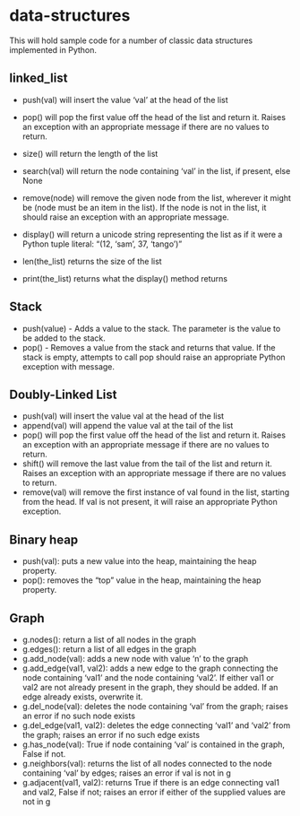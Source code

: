 # data-structures
This will hold sample code for a number of classic data structures implemented in Python.

## linked_list
- push(val) will insert the value ‘val’ at the head of the list
- pop() will pop the first value off the head of the list and return it. Raises an exception with an appropriate message if there are no values to return.
- size() will return the length of the list
- search(val) will return the node containing ‘val’ in the list, if present, else None
- remove(node) will remove the given node from the list, wherever it might be (node must be an item in the list). If the node is not in the list, it should raise an exception with an appropriate message.
- display() will return a unicode string representing the list as if it were a Python tuple literal: “(12, ‘sam’, 37, ‘tango’)”

- len(the_list) returns the size of the list
- print(the_list) returns what the display() method returns


## Stack
- push(value) - Adds a value to the stack. The parameter is the value to be added to the stack.
- pop() - Removes a value from the stack and returns that value. If the stack is empty, attempts to call pop should raise an appropriate Python exception with message.

## Doubly-Linked List

- push(val) will insert the value val at the head of the list
- append(val) will append the value val at the tail of the list
- pop() will pop the first value off the head of the list and return it. Raises an exception with an appropriate message if there are no values to return.
- shift() will remove the last value from the tail of the list and return it. Raises an exception with an appropriate message if there are no values to return.
- remove(val) will remove the first instance of val found in the list, starting from the head. If val is not present, it will raise an appropriate Python exception.

## Binary heap

- push(val): puts a new value into the heap, maintaining the heap property.
- pop(): removes the “top” value in the heap, maintaining the heap property.


## Graph

- g.nodes(): return a list of all nodes in the graph
- g.edges(): return a list of all edges in the graph
- g.add_node(val): adds a new node with value ‘n’ to the graph
- g.add_edge(val1, val2): adds a new edge to the graph connecting the node containing ‘val1’ and the node containing ‘val2’. If either val1 or val2 are not already present in the graph, they should be added. If an edge already exists, overwrite it.
- g.del_node(val): deletes the node containing ‘val’ from the graph; raises an error if no such node exists
- g.del_edge(val1, val2): deletes the edge connecting ‘val1’ and ‘val2’ from the graph; raises an error if no such edge exists
- g.has_node(val): True if node containing ‘val’ is contained in the graph, False if not.
- g.neighbors(val): returns the list of all nodes connected to the node containing ‘val’ by edges; raises an error if val is not in g
- g.adjacent(val1, val2): returns True if there is an edge connecting val1 and val2, False if not; raises an error if either of the supplied values are not in g
